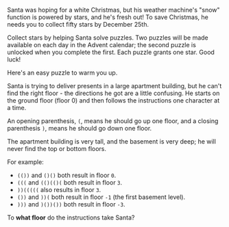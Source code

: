 Santa was hoping for a white Christmas, but his weather machine's "snow" 
function is powered by stars, and he's fresh out! To save Christmas, he needs 
you to collect fifty stars by December 25th.  

Collect stars by helping Santa solve puzzles. Two puzzles will be made 
available on each day in the Advent calendar; the second puzzle is unlocked 
when you complete the first. Each puzzle grants one star. Good luck!  

Here's an easy puzzle to warm you up.  

Santa is trying to deliver presents in a large apartment building, but he 
can't find the right floor - the directions he got are a little confusing. He 
starts on the ground floor (floor 0) and then follows the instructions one 
character at a time.  

An opening parenthesis, `(`, means he should go up one floor, and a closing 
parenthesis `)`, means he should go down one floor.  

The apartment building is very tall, and the basement is very deep; he will 
never find the top or bottom floors.  

For example:  

- `(())` and `()()` both result in floor `0`.
- `(((` and `(()(()(` both result in floor `3`.
- `))(((((` also results in floor `3`.
- `())` and `))(` both result in floor `-1` (the first basement level).
- `)))` and `)())())` both result in floor `-3`.

To **what floor** do the instructions take Santa?

